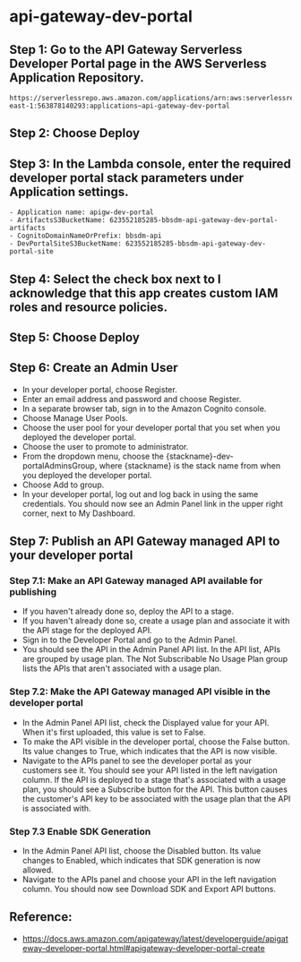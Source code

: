# api-gateway-dev-portal

## Step 1: Go to the API Gateway Serverless Developer Portal page in the AWS Serverless Application Repository.
```
https://serverlessrepo.aws.amazon.com/applications/arn:aws:serverlessrepo:us-east-1:563878140293:applications~api-gateway-dev-portal
```

## Step 2: Choose Deploy

## Step 3: In the Lambda console, enter the required developer portal stack parameters under Application settings.
```
- Application name: apigw-dev-portal
- ArtifactsS3BucketName: 623552185285-bbsdm-api-gateway-dev-portal-artifacts
- CognitoDomainNameOrPrefix: bbsdm-api
- DevPortalSiteS3BucketName: 623552185285-bbsdm-api-gateway-dev-portal-site
```

## Step 4: Select the check box next to I acknowledge that this app creates custom IAM roles and resource policies.

## Step 5: Choose Deploy

## Step 6: Create an Admin User
- In your developer portal, choose Register.
- Enter an email address and password and choose Register.
- In a separate browser tab, sign in to the Amazon Cognito console.
- Choose Manage User Pools.
- Choose the user pool for your developer portal that you set when you deployed the developer portal.
- Choose the user to promote to administrator.
- From the dropdown menu, choose the {stackname}-dev-portalAdminsGroup, where {stackname} is the stack name from when you deployed the developer portal.
- Choose Add to group.
- In your developer portal, log out and log back in using the same credentials. You should now see an Admin Panel link in the upper right corner, next to My Dashboard.

## Step 7: Publish an API Gateway managed API to your developer portal
### Step 7.1: Make an API Gateway managed API available for publishing
- If you haven't already done so, deploy the API to a stage.
- If you haven't already done so, create a usage plan and associate it with the API stage for the deployed API.
- Sign in to the Developer Portal and go to the Admin Panel.
- You should see the API in the Admin Panel API list. In the API list, APIs are grouped by usage plan. The Not Subscribable No Usage Plan group lists the APIs that aren't associated with a usage plan.
### Step 7.2: Make the API Gateway managed API visible in the developer portal
- In the Admin Panel API list, check the Displayed value for your API. When it's first uploaded, this value is set to False.
- To make the API visible in the developer portal, choose the False button. Its value changes to True, which indicates that the API is now visible.
- Navigate to the APIs panel to see the developer portal as your customers see it. You should see your API listed in the left navigation column. If the API is deployed to a stage that's associated with a usage plan, you should see a Subscribe button for the API. This button causes the customer's API key to be associated with the usage plan that the API is associated with.
### Step 7.3 Enable SDK Generation
- In the Admin Panel API list, choose the Disabled button. Its value changes to Enabled, which indicates that SDK generation is now allowed.
- Navigate to the APIs panel and choose your API in the left navigation column. You should now see Download SDK and Export API buttons.

## Reference: 
- https://docs.aws.amazon.com/apigateway/latest/developerguide/apigateway-developer-portal.html#apigateway-developer-portal-create
